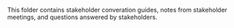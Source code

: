 This folder contains stakeholder converation guides, notes from stakeholder meetings, and questions answered by stakeholders.
